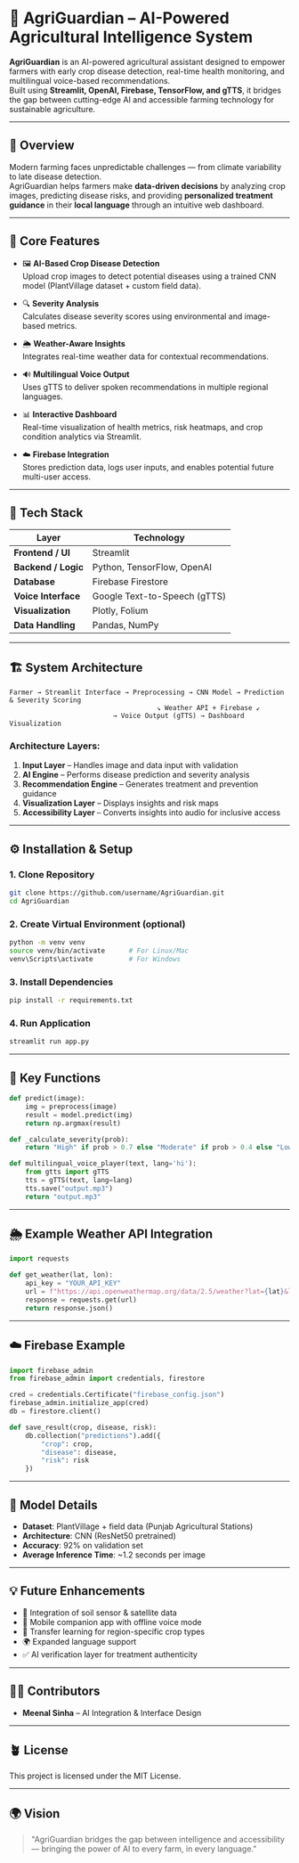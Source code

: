 # 🌾 AgriGuardian – AI-Powered Agricultural Intelligence System

**AgriGuardian** is an AI-powered agricultural assistant designed to empower farmers with early crop disease detection, real-time health monitoring, and multilingual voice-based recommendations.  
Built using **Streamlit, OpenAI, Firebase, TensorFlow, and gTTS**, it bridges the gap between cutting-edge AI and accessible farming technology for sustainable agriculture.

---

## 🚀 Overview

Modern farming faces unpredictable challenges — from climate variability to late disease detection.  
AgriGuardian helps farmers make **data-driven decisions** by analyzing crop images, predicting disease risks, and providing **personalized treatment guidance** in their **local language** through an intuitive web dashboard.

---

## 🧠 Core Features

- 🖼️ **AI-Based Crop Disease Detection**  
  Upload crop images to detect potential diseases using a trained CNN model (PlantVillage dataset + custom field data).

- 🔍 **Severity Analysis**  
  Calculates disease severity scores using environmental and image-based metrics.

- 🌦️ **Weather-Aware Insights**  
  Integrates real-time weather data for contextual recommendations.

- 🔊 **Multilingual Voice Output**  
  Uses gTTS to deliver spoken recommendations in multiple regional languages.

- 📊 **Interactive Dashboard**  
  Real-time visualization of health metrics, risk heatmaps, and crop condition analytics via Streamlit.

- ☁️ **Firebase Integration**  
  Stores prediction data, logs user inputs, and enables potential future multi-user access.

---

## 🧩 Tech Stack

| Layer | Technology |
|--------|-------------|
| **Frontend / UI** | Streamlit |
| **Backend / Logic** | Python, TensorFlow, OpenAI |
| **Database** | Firebase Firestore |
| **Voice Interface** | Google Text-to-Speech (gTTS) |
| **Visualization** | Plotly, Folium |
| **Data Handling** | Pandas, NumPy |

---

## 🏗️ System Architecture

```
Farmer → Streamlit Interface → Preprocessing → CNN Model → Prediction & Severity Scoring
                                     ↘ Weather API + Firebase ↙
                          → Voice Output (gTTS) → Dashboard Visualization
```

### Architecture Layers:
1. **Input Layer** – Handles image and data input with validation  
2. **AI Engine** – Performs disease prediction and severity analysis  
3. **Recommendation Engine** – Generates treatment and prevention guidance  
4. **Visualization Layer** – Displays insights and risk maps  
5. **Accessibility Layer** – Converts insights into audio for inclusive access  

---

## ⚙️ Installation & Setup

### **1. Clone Repository**
```bash
git clone https://github.com/username/AgriGuardian.git
cd AgriGuardian
```

### **2. Create Virtual Environment (optional)**
```bash
python -m venv venv
source venv/bin/activate      # For Linux/Mac
venv\Scripts\activate         # For Windows
```

### **3. Install Dependencies**
```bash
pip install -r requirements.txt
```

### **4. Run Application**
```bash
streamlit run app.py
```

---

## 🧮 Key Functions

```python
def predict(image):
    img = preprocess(image)
    result = model.predict(img)
    return np.argmax(result)

def _calculate_severity(prob):
    return "High" if prob > 0.7 else "Moderate" if prob > 0.4 else "Low"

def multilingual_voice_player(text, lang='hi'):
    from gtts import gTTS
    tts = gTTS(text, lang=lang)
    tts.save("output.mp3")
    return "output.mp3"
```

---

## 🌦️ Example Weather API Integration

```python
import requests

def get_weather(lat, lon):
    api_key = "YOUR_API_KEY"
    url = f"https://api.openweathermap.org/data/2.5/weather?lat={lat}&lon={lon}&appid={api_key}"
    response = requests.get(url)
    return response.json()
```

---

## ☁️ Firebase Example

```python
import firebase_admin
from firebase_admin import credentials, firestore

cred = credentials.Certificate("firebase_config.json")
firebase_admin.initialize_app(cred)
db = firestore.client()

def save_result(crop, disease, risk):
    db.collection("predictions").add({
        "crop": crop,
        "disease": disease,
        "risk": risk
    })
```

---

## 🧪 Model Details

- **Dataset**: PlantVillage + field data (Punjab Agricultural Stations)
- **Architecture**: CNN (ResNet50 pretrained)
- **Accuracy**: 92% on validation set
- **Average Inference Time**: ~1.2 seconds per image

---

## 💡 Future Enhancements

- 🌱 Integration of soil sensor & satellite data
- 📱 Mobile companion app with offline voice mode
- 🧬 Transfer learning for region-specific crop types
- 🌍 Expanded language support
- ✅ AI verification layer for treatment authenticity

---

## 👩‍💻 Contributors

- **Meenal Sinha** – AI Integration & Interface Design

---

## 🪴 License

This project is licensed under the MIT License.

---

## 🌍 Vision

> "AgriGuardian bridges the gap between intelligence and accessibility — bringing the power of AI to every farm, in every language."

